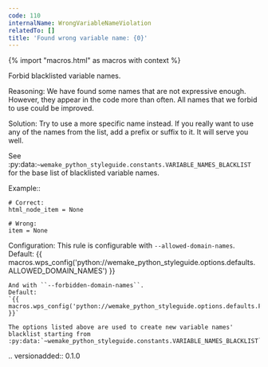 ```yaml
---
code: 110
internalName: WrongVariableNameViolation
relatedTo: []
title: 'Found wrong variable name: {0}'
---
```


{% import "macros.html" as macros with context %}

Forbid blacklisted variable names.

Reasoning: We have found some names that are not expressive enough.
However, they appear in the code more than often. All names that we
forbid to use could be improved.

Solution: Try to use a more specific name instead. If you really want to
use any of the names from the list, add a prefix or suffix to it. It
will serve you well.

See
:py:data:`~wemake_python_styleguide.constants.VARIABLE_NAMES_BLACKLIST`
for the base list of blacklisted variable names.

Example::

    # Correct:
    html_node_item = None
    
    # Wrong:
    item = None

Configuration: This rule is configurable with `--allowed-domain-names`.
Default:
{{ macros.wps_config('python://wemake_python_styleguide.options.defaults.ALLOWED_DOMAIN_NAMES') }}

    And with ``--forbidden-domain-names``.
    Default:
    `{{ macros.wps_config('python://wemake_python_styleguide.options.defaults.FORBIDDEN_DOMAIN_NAMES') }}`
    
    The options listed above are used to create new variable names'
    blacklist starting from
    :py:data:`~wemake_python_styleguide.constants.VARIABLE_NAMES_BLACKLIST`.

.. versionadded:: 0.1.0